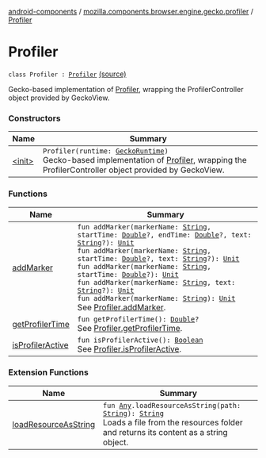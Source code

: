 [android-components](../../index.md) / [mozilla.components.browser.engine.gecko.profiler](../index.md) / [Profiler](./index.md)

# Profiler

`class Profiler : `[`Profiler`](../../mozilla.components.concept.engine.profiler/-profiler/index.md) [(source)](https://github.com/mozilla-mobile/android-components/blob/master/components/browser/engine-gecko-beta/src/main/java/mozilla/components/browser/engine/gecko/profiler/Profiler.kt#L14)

Gecko-based implementation of [Profiler](../../mozilla.components.concept.engine.profiler/-profiler/index.md), wrapping the
ProfilerController object provided by GeckoView.

### Constructors

| Name | Summary |
|---|---|
| [&lt;init&gt;](-init-.md) | `Profiler(runtime: `[`GeckoRuntime`](https://mozilla.github.io/geckoview/javadoc/mozilla-central/org/mozilla/geckoview/GeckoRuntime.html)`)`<br>Gecko-based implementation of [Profiler](../../mozilla.components.concept.engine.profiler/-profiler/index.md), wrapping the ProfilerController object provided by GeckoView. |

### Functions

| Name | Summary |
|---|---|
| [addMarker](add-marker.md) | `fun addMarker(markerName: `[`String`](https://kotlinlang.org/api/latest/jvm/stdlib/kotlin/-string/index.html)`, startTime: `[`Double`](https://kotlinlang.org/api/latest/jvm/stdlib/kotlin/-double/index.html)`?, endTime: `[`Double`](https://kotlinlang.org/api/latest/jvm/stdlib/kotlin/-double/index.html)`?, text: `[`String`](https://kotlinlang.org/api/latest/jvm/stdlib/kotlin/-string/index.html)`?): `[`Unit`](https://kotlinlang.org/api/latest/jvm/stdlib/kotlin/-unit/index.html)<br>`fun addMarker(markerName: `[`String`](https://kotlinlang.org/api/latest/jvm/stdlib/kotlin/-string/index.html)`, startTime: `[`Double`](https://kotlinlang.org/api/latest/jvm/stdlib/kotlin/-double/index.html)`?, text: `[`String`](https://kotlinlang.org/api/latest/jvm/stdlib/kotlin/-string/index.html)`?): `[`Unit`](https://kotlinlang.org/api/latest/jvm/stdlib/kotlin/-unit/index.html)<br>`fun addMarker(markerName: `[`String`](https://kotlinlang.org/api/latest/jvm/stdlib/kotlin/-string/index.html)`, startTime: `[`Double`](https://kotlinlang.org/api/latest/jvm/stdlib/kotlin/-double/index.html)`?): `[`Unit`](https://kotlinlang.org/api/latest/jvm/stdlib/kotlin/-unit/index.html)<br>`fun addMarker(markerName: `[`String`](https://kotlinlang.org/api/latest/jvm/stdlib/kotlin/-string/index.html)`, text: `[`String`](https://kotlinlang.org/api/latest/jvm/stdlib/kotlin/-string/index.html)`?): `[`Unit`](https://kotlinlang.org/api/latest/jvm/stdlib/kotlin/-unit/index.html)<br>`fun addMarker(markerName: `[`String`](https://kotlinlang.org/api/latest/jvm/stdlib/kotlin/-string/index.html)`): `[`Unit`](https://kotlinlang.org/api/latest/jvm/stdlib/kotlin/-unit/index.html)<br>See [Profiler.addMarker](../../mozilla.components.concept.engine.profiler/-profiler/add-marker.md). |
| [getProfilerTime](get-profiler-time.md) | `fun getProfilerTime(): `[`Double`](https://kotlinlang.org/api/latest/jvm/stdlib/kotlin/-double/index.html)`?`<br>See [Profiler.getProfilerTime](../../mozilla.components.concept.engine.profiler/-profiler/get-profiler-time.md). |
| [isProfilerActive](is-profiler-active.md) | `fun isProfilerActive(): `[`Boolean`](https://kotlinlang.org/api/latest/jvm/stdlib/kotlin/-boolean/index.html)<br>See [Profiler.isProfilerActive](../../mozilla.components.concept.engine.profiler/-profiler/is-profiler-active.md). |

### Extension Functions

| Name | Summary |
|---|---|
| [loadResourceAsString](../../mozilla.components.support.test.file/kotlin.-any/load-resource-as-string.md) | `fun `[`Any`](https://kotlinlang.org/api/latest/jvm/stdlib/kotlin/-any/index.html)`.loadResourceAsString(path: `[`String`](https://kotlinlang.org/api/latest/jvm/stdlib/kotlin/-string/index.html)`): `[`String`](https://kotlinlang.org/api/latest/jvm/stdlib/kotlin/-string/index.html)<br>Loads a file from the resources folder and returns its content as a string object. |
